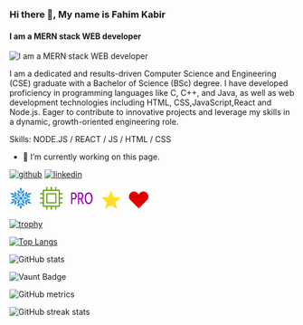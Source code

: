 ### Hi there 👋, My name is Fahim Kabir
#### I am a MERN stack WEB developer
![I am a MERN stack WEB developer](https://media.licdn.com/dms/image/v2/D5616AQFNub8hiYxZoA/profile-displaybackgroundimage-shrink_350_1400/profile-displaybackgroundimage-shrink_350_1400/0/1731083728820?e=1736380800&v=beta&t=HFjNF5k4Gr_o18tKM3LruGQgLhPF6gEG_TjKPz0lxrU)

I am a dedicated and results-driven Computer Science and Engineering (CSE) graduate with a
Bachelor of Science (BSc) degree. I have developed proficiency in
programming languages like C, C++, and Java, as well as web development technologies
including HTML, CSS,JavaScript,React and Node.js. Eager to contribute to innovative projects and leverage my skills in a dynamic, growth-oriented engineering role.

Skills: NODE.JS / REACT / JS / HTML / CSS

- 🔭 I’m currently working on this page. 


[<img src='https://cdn.jsdelivr.net/npm/simple-icons@3.0.1/icons/github.svg' alt='github' height='40'>](https://github.com/web-pro-fahimkabir)  [<img src='https://cdn.jsdelivr.net/npm/simple-icons@3.0.1/icons/linkedin.svg' alt='linkedin' height='40'>](https://www.linkedin.com/in/https://www.linkedin.com/in/fahim-kabir-3b6a66153/?lipi=urn%3Ali%3Apage%3Ad_flagship3_feed%3B8RqSpsicT%2BikPDdqRHP%2BMg%3D%3D/) 

<a href='https://archiveprogram.github.com/'><img src='https://raw.githubusercontent.com/acervenky/animated-github-badges/master/assets/acbadge.gif' width='40' height='40'></a> <a href='https://docs.github.com/en/developers'><img src='https://raw.githubusercontent.com/acervenky/animated-github-badges/master/assets/devbadge.gif' width='40' height='40'></a> <a href='https://github.com/pricing'><img src='https://raw.githubusercontent.com/acervenky/animated-github-badges/master/assets/pro.gif' width='40' height='40'></a> <a href='https://stars.github.com/'><img src='https://raw.githubusercontent.com/acervenky/animated-github-badges/master/assets/starbadge.gif' width='35' height='35'></a> <a href='https://docs.github.com/en/github/supporting-the-open-source-community-with-github-sponsors'><img src='https://raw.githubusercontent.com/acervenky/animated-github-badges/master/assets/sponsorbadge.gif' width='35' height='35'></a> 

[![trophy](https://github-profile-trophy.vercel.app/?username=web-pro-fahimkabir)](https://github.com/ryo-ma/github-profile-trophy)

[![Top Langs](https://github-readme-stats.vercel.app/api/top-langs/?username=web-pro-fahimkabir)](https://github.com/anuraghazra/github-readme-stats)

![GitHub stats](https://github-readme-stats.vercel.app/api?username=web-pro-fahimkabir&show_icons=true&count_private=true)  

![Vaunt Badge](https://api.vaunt.dev/v1/github/entities/web-pro-fahimkabir/contributions?format=svg&private=true)  

![GitHub metrics](https://metrics.lecoq.io/web-pro-fahimkabir)  

![GitHub streak stats](https://streak-stats.demolab.com/?user=web-pro-fahimkabir)  


